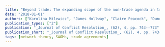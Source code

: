 ```yaml
---
title: "Beyond trade: The expanding scope of the non-trade agenda in trade Agreements"
date: "2018-01-01"
authors: ["Karolina Milewicz", "James Hollway", "Claire Peacock", "Duncan Snidal"]
publication_types: ["2"]
publication: "_Journal of Conflict Resolution_, (62), 4, pp. 743--773"
publication_short: "_Journal of Conflict Resolution_, (62), 4, pp. 743--773"
tags: [network theory, SAOMs, trade agreements]
---
```

